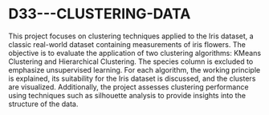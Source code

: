 # D33---CLUSTERING-DATA
This project focuses on clustering techniques applied to the Iris dataset, a classic real-world dataset containing measurements of iris flowers. 
The objective is to evaluate the application of two clustering algorithms: KMeans Clustering and Hierarchical Clustering. 
The species column is excluded to emphasize unsupervised learning.
For each algorithm, the working principle is explained, its suitability for the Iris dataset is discussed, and the clusters are visualized. 
Additionally, the project assesses clustering performance using techniques such as silhouette analysis to provide insights into the structure of the data.
